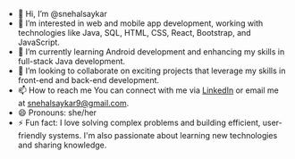 - 👋 Hi, I’m @snehalsaykar
- 👀 I’m interested in web and mobile app development, working with technologies like Java, SQL, HTML, CSS, React, Bootstrap, and JavaScript.  
- 🌱 I’m currently learning Android development and enhancing my skills in full-stack Java development. 
- 💞️ I’m looking to collaborate on exciting projects that leverage my skills in front-end and back-end development.
- 📫 How to reach me You can connect with me via [LinkedIn](www.linkedin.com/in/snehal-saykar-b680b0229) or email me at snehalsaykar9@gmail.com.  
- 😄 Pronouns: she/her
- ⚡ Fun fact: I love solving complex problems and building efficient, user-friendly systems. I'm also passionate about learning new technologies and sharing knowledge.  

<!---
snehalsaykar/snehalsaykar is a ✨ special ✨ repository because its `README.md` (this file) appears on your GitHub profile.
You can click the Preview link to take a look at your changes.
--->
